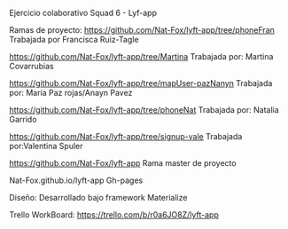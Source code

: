 Ejercicio colaborativo Squad 6 - Lyf-app

Ramas de proyecto:
https://github.com/Nat-Fox/lyft-app/tree/phoneFran 
Trabajada por Francisca Ruiz-Tagle

https://github.com/Nat-Fox/lyft-app/tree/Martina
Trabajada por: Martina Covarrubias

https://github.com/Nat-Fox/lyft-app/tree/mapUser-pazNanyn
Trabajada por: Maria Paz rojas/Anayn Pavez

https://github.com/Nat-Fox/lyft-app/tree/phoneNat
Trabajada por: Natalia Garrido

https://github.com/Nat-Fox/lyft-app/tree/signup-vale
Trabajada por:Valentina Spuler

https://github.com/Nat-Fox/lyft-app
Rama master de proyecto

Nat-Fox.github.io/lyft-app
Gh-pages

Diseño:
Desarrollado bajo framework Materialize

Trello WorkBoard:
https://trello.com/b/r0a6JO8Z/lyft-app
